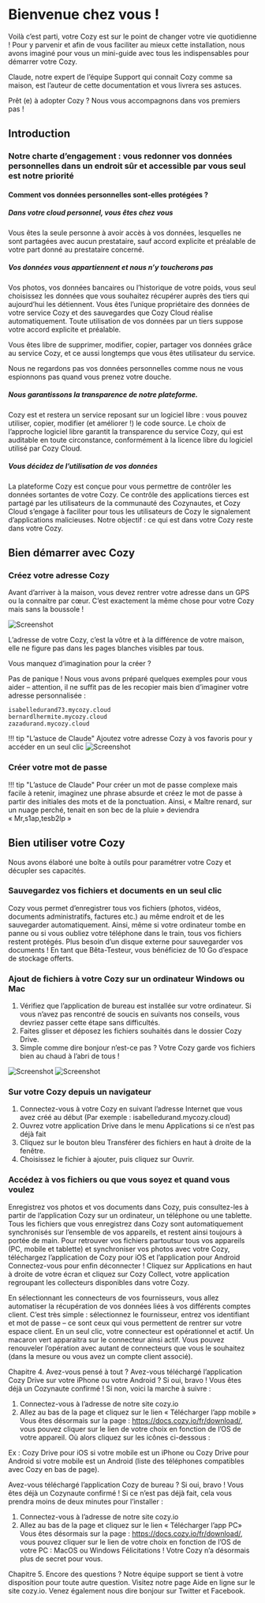 # Bienvenue chez vous !

Voilà c’est parti, votre Cozy est sur le point de changer votre vie quotidienne ! Pour y parvenir et afin de vous faciliter au mieux cette installation, nous avons imaginé pour vous un mini-guide avec tous les indispensables pour démarrer votre Cozy.

Claude, notre expert de l’équipe Support qui connait Cozy comme sa maison, est l’auteur de cette documentation et vous livrera ses astuces.

Prêt (e) à adopter Cozy ? Nous vous accompagnons dans vos premiers pas !

## Introduction

### Notre charte d’engagement : vous redonner vos données personnelles dans un endroit sûr et accessible par vous seul est notre priorité

#### Comment vos données personnelles sont-elles protégées ?

##### Dans votre cloud personnel, vous êtes chez vous

Vous êtes la seule personne à avoir accès à vos données, lesquelles ne sont partagées avec aucun prestataire, sauf accord explicite et préalable de votre part donné au prestataire concerné.

##### Vos données vous appartiennent et nous n’y toucherons pas

Vos photos, vos données bancaires ou l’historique de votre poids, vous seul choisissez les données que vous souhaitez récupérer auprès des tiers qui aujourd’hui les détiennent. Vous êtes l’unique propriétaire des données de votre service Cozy et des sauvegardes que Cozy Cloud réalise automatiquement. Toute utilisation de vos données par un tiers suppose votre accord explicite et préalable.

Vous êtes libre de supprimer, modifier, copier, partager vos données grâce au service Cozy, et ce aussi longtemps que vous êtes utilisateur du service.

Nous ne regardons pas vos données personnelles comme nous ne vous espionnons pas quand vous prenez votre douche.

##### Nous garantissons la transparence de notre plateforme.

Cozy est et restera un service reposant sur un logiciel libre : vous pouvez utiliser, copier, modifier (et améliorer !) le code source. Le choix de l’approche logiciel libre garantit la transparence du service Cozy, qui est auditable en toute circonstance, conformément à la licence libre du logiciel utilisé par Cozy Cloud.

##### Vous décidez de l’utilisation de vos données


La plateforme Cozy est conçue pour vous permettre de contrôler les données sortantes de votre Cozy. Ce contrôle des applications tierces est partagé par les utilisateurs de la communauté des Cozynautes, et Cozy Cloud s’engage à faciliter pour tous les utilisateurs de Cozy le signalement d’applications malicieuses. Notre objectif : ce qui est dans votre Cozy reste dans votre Cozy.


## Bien démarrer avec Cozy

### Créez votre adresse Cozy

Avant d’arriver à la maison, vous devez rentrer votre adresse dans un GPS ou la connaitre par cœur. C’est exactement la même chose pour votre Cozy mais sans la boussole !

![Screenshot](img/screenshot_first_screen.png)

L’adresse de votre Cozy, c’est la vôtre et à la différence de votre maison, elle ne figure pas dans les pages blanches visibles par tous.

Vous manquez d’imagination pour la créer ?

Pas de panique ! Nous vous avons préparé quelques exemples pour vous aider – attention, il ne suffit pas de les recopier mais bien d’imaginer votre adresse personnalisée :

    isabelledurand73.mycozy.cloud
    bernardlhermite.mycozy.cloud
    zazadurand.mycozy.cloud

!!! tip "L’astuce de Claude"
    Ajoutez votre adresse Cozy à vos favoris pour y accéder en un seul clic
    ![Screenshot](img/screenshot_bookmark.png)

### Créer votre mot de passe

!!! tip "L’astuce de Claude"
    Pour créer un mot de passe complexe mais facile à retenir, imaginez une phrase absurde et créez le mot de passe à partir des initiales des mots et de la ponctuation. Ainsi, « Maître renard, sur un nuage perché, tenait en son bec de la pluie » deviendra « Mr,s1ap,tesb2lp »

## Bien utiliser votre Cozy

Nous avons élaboré une boîte à outils pour paramétrer votre Cozy et décupler ses capacités.

### Sauvegardez vos fichiers et documents en un seul clic

Cozy vous permet d’enregistrer tous vos fichiers (photos, vidéos, documents administratifs, factures etc.) au même endroit et de les sauvegarder automatiquement. Ainsi, même si votre ordinateur tombe en panne ou si vous oubliez votre téléphone dans le train, tous vos fichiers restent protégés. Plus besoin d’un disque externe pour sauvegarder vos documents ! En tant que Bêta-Testeur, vous bénéficiez de 10 Go d’espace de stockage offerts.

### Ajout de fichiers à votre Cozy sur un ordinateur Windows ou Mac

1. Vérifiez que l’application de bureau est installée sur votre ordinateur. Si vous n’avez pas rencontré de soucis en suivants nos conseils, vous devriez passer cette étape sans difficultés.
2. Faites glisser et déposez les fichiers souhaités dans le dossier Cozy Drive.
3. Simple comme dire bonjour n’est-ce pas ? Votre Cozy garde vos fichiers bien au chaud à l’abri de tous !

![Screenshot](img/screenshot_drive_windows.png)
![Screenshot](img/screenshot_drive_mac.png)

### Sur votre Cozy depuis un navigateur

1. Connectez-vous à votre Cozy en suivant l’adresse Internet que vous avez créé au début (Par exemple : isabelledurand.mycozy.cloud)
2. Ouvrez votre application Drive dans le menu Applications si ce n’est pas déjà fait
3. Cliquez sur le bouton bleu Transférer des fichiers en haut à droite de la fenêtre.
4. Choisissez le fichier à ajouter, puis cliquez sur Ouvrir.

### Accédez à vos fichiers ou que vous soyez et quand vous voulez 
Enregistrez vos photos et vos documents dans Cozy, puis consultez-les à partir de l’application Cozy sur un ordinateur, un téléphone ou une tablette. Tous les fichiers que vous enregistrez dans Cozy sont automatiquement synchronisés sur l’ensemble de vos appareils, et restent ainsi toujours à portée de main.
Pour retrouver vos fichiers partoutsur tous vos appareils (PC, mobile et tablette) et synchroniser vos photos avec votre Cozy, téléchargez l’application de Cozy pour iOS et l’application pour Android
Connectez-vous pour enfin déconnecter ! 
Cliquez sur Applications en haut à droite de votre écran et cliquez sur Cozy Collect, votre application regroupant les collecteurs  disponibles dans votre Cozy.




En sélectionnant les connecteurs de vos fournisseurs, vous allez automatiser la récupération de vos données liées à vos différents comptes client.
C’est très simple : sélectionnez le fournisseur, entrez vos identifiant et mot de passe – ce sont ceux qui vous permettent de rentrer sur votre espace client. En un seul clic, votre connecteur est opérationnel et actif.
Un macaron vert apparaitra sur le connecteur ainsi actif.
Vous pouvez renouveler l’opération avec autant de connecteurs que vous le souhaitez (dans la mesure ou vous avez un compte client associé).


Chapitre 4. Avez-vous pensé à tout ?
Avez-vous téléchargé l’application Cozy Drive sur votre iPhone ou votre Android ?
Si oui, bravo ! Vous êtes déjà un Cozynaute confirmé !
Si non, voici la marche à suivre :
1. Connectez-vous à l’adresse de notre site cozy.io
2. Allez au bas de la page et cliquez sur le lien « Télécharger l’app mobile »
Vous êtes désormais sur la page : https://docs.cozy.io/fr/download/, vous pouvez cliquer sur le lien de votre choix en fonction de l’OS de votre appareil.
Où alors cliquez sur les icônes ci-dessous :

Ex : Cozy Drive pour iOS si votre mobile est un iPhone ou Cozy Drive pour Android si votre mobile est un Android (liste des téléphones compatibles avec Cozy en bas de page).

Avez-vous téléchargé l’application Cozy de bureau ?
Si oui, bravo ! Vous êtes déjà un Cozynaute confirmé !
Si ce n’est pas déjà fait, cela vous prendra moins de deux minutes pour l’installer :
1. Connectez-vous à l’adresse de notre site cozy.io
2. Allez au bas de la page et cliquez sur le lien « Télécharger l’app PC»
Vous êtes désormais sur la page : https://docs.cozy.io/fr/download/, vous pouvez cliquer sur le lien de votre choix en fonction de l’OS de votre PC : MacOS ou Windows
Félicitations ! Votre Cozy n’a désormais plus de secret pour vous.

Chapitre 5. Encore des questions ?
Notre équipe support se tient à votre disposition pour toute autre question. Visitez notre page Aide en ligne sur le site cozy.io.
Venez également nous dire bonjour sur Twitter et Facebook.


